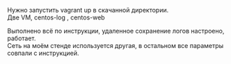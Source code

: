 Нужно запустить vagrant up в скачанной директории. \
Две VM, centos-log , centos-web 

Выполнено всё по инструкции, удаленное сохранение логов настроено, работает. \
Сеть на моём стенде используется другая, в остальном все параметры совпали с инструкцией.
